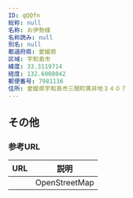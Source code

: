 ```yaml
---
ID: qQQfn
総称: null
名称: お伊勢様
名称読み: null
別名: null
都道府県: 愛媛県
区域: 宇和島市
緯度: 33.3119714
経度: 132.6008042
郵便番号: 7981116
住所: 愛媛県宇和島市三間町黒井地３４０７
---
```


## その他

### 参考URL

| URL | 説明          |
| --- | ------------- |
|     | OpenStreetMap |
